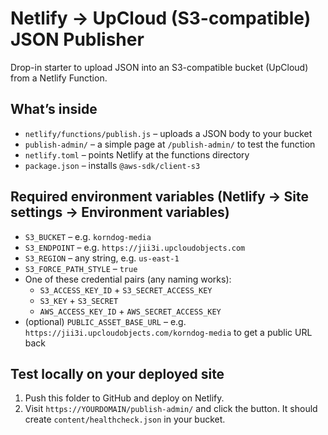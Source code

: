 # Netlify → UpCloud (S3-compatible) JSON Publisher

Drop-in starter to upload JSON into an S3-compatible bucket (UpCloud) from a Netlify Function.

## What’s inside
- `netlify/functions/publish.js` – uploads a JSON body to your bucket
- `publish-admin/` – a simple page at `/publish-admin/` to test the function
- `netlify.toml` – points Netlify at the functions directory
- `package.json` – installs `@aws-sdk/client-s3`

## Required environment variables (Netlify → Site settings → Environment variables)
- `S3_BUCKET` – e.g. `korndog-media`
- `S3_ENDPOINT` – e.g. `https://jii3i.upcloudobjects.com`
- `S3_REGION` – any string, e.g. `us-east-1`
- `S3_FORCE_PATH_STYLE` – `true`
- One of these credential pairs (any naming works):
  - `S3_ACCESS_KEY_ID` + `S3_SECRET_ACCESS_KEY`
  - `S3_KEY` + `S3_SECRET`
  - `AWS_ACCESS_KEY_ID` + `AWS_SECRET_ACCESS_KEY`
- (optional) `PUBLIC_ASSET_BASE_URL` – e.g. `https://jii3i.upcloudobjects.com/korndog-media` to get a public URL back

## Test locally on your deployed site
1. Push this folder to GitHub and deploy on Netlify.
2. Visit `https://YOURDOMAIN/publish-admin/` and click the button. It should create `content/healthcheck.json` in your bucket.
